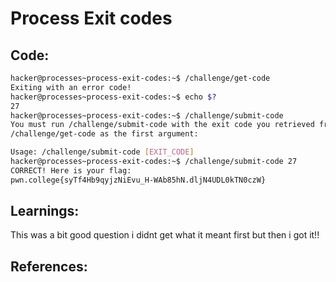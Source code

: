 # Process Exit codes
## Code:
```bash
hacker@processes~process-exit-codes:~$ /challenge/get-code
Exiting with an error code!
hacker@processes~process-exit-codes:~$ echo $?
27
hacker@processes~process-exit-codes:~$ /challenge/submit-code
You must run /challenge/submit-code with the exit code you retrieved from
/challenge/get-code as the first argument:

Usage: /challenge/submit-code [EXIT_CODE]
hacker@processes~process-exit-codes:~$ /challenge/submit-code 27
CORRECT! Here is your flag:
pwn.college{syTf4Hb9qyjzNiEvu_H-WAb85hN.dljN4UDL0kTN0czW}
```
## Learnings:
This was a bit good question i didnt get what it meant first but then i got it!!
## References:

